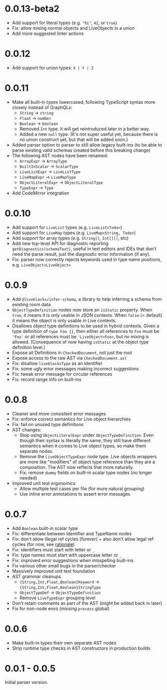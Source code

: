 # 0.0.13-beta2

- Add support for literal types (e.g. `"hi"`, `42`, or `true`)
- Fix: allow mixing normal objects and LiveObjects in a union
- Add more suggested linter actions

# 0.0.12

- Add support for union types: `X | Y | Z`

# 0.0.11

- Make all built-in types lowercased, following TypeScript syntax more closely
  instead of GraphQLs:
  - `String` → `string`
  - `Float` → `number`
  - `Boolean` → `boolean`
  - Removed `Int` type. It will get reintroduced later in a better way.
  - Added a new `null` type. (It's not super useful yet, because there is no
    union construct yet, but that will be added soon.)
- Added parser option to parser to still allow legacy built-ins (to be able to
  parse existing valid schemas created before this breaking change)
- The following AST nodes have been renamed:
  - `ArrayExpr` -> `ArrayType`
  - `BuiltInScalar` -> `ScalarType`
  - `LiveListExpr` -> `LiveListType`
  - `LiveMapExpr` -> `LiveMapType`
  - `ObjectLiteralExpr` -> `ObjectLiteralType`
  - `TypeExpr` -> `Type`
- Add CodeMirror integration

# 0.0.10

- Add support for `LiveList` types (e.g. `LiveList<Todo>`)
- Add support for `LiveMap` types (e.g. `LiveMap<String, Todo>`)
- Add support for array types (e.g. `String[]`, `Int[][]`, etc)
- Add new top-level API for diagnostic reporting `getDiagnostics(schemaText)`,
  useful in text editors and IDEs that don't need the parse result, just the
  diagnostic error information (if any).
- Fix: parser now correctly rejects keywords used in type name positions, e.g.
  `LiveObject<LiveObject>`

# 0.0.9

- Add `@liveblocks/infer-schema`, a library to help inferring a schema from
  existing room data
- `ObjectTypeDefinition` nodes now store an `isStatic` property. When `true`, it
  means it is only usable in JSON contexts. When `false` (= default) it means
  the object is only usable in Live contexts.
- Disallows object type definitions to be used in hybrid contexts. Given a type
  definition of `type Foo {}`, then either all references to `Foo` must be
  `'Foo'` or all references must be `'LiveObject<Foo>`, but no mixing is
  allowed. (Consequence of now having `isStatic` at the object type definition
  level.)
- Expose all Definitions in `CheckedDocument`, not just the root
- Expose access to the raw AST via `CheckedDocument.ast`
- Fix: disallow `liveblocksType` as an identifier
- Fix: some ugly error messages making incorrect suggestions
- Fix: tweak error message for circular references
- Fix: record range info on built-ins

# 0.0.8

- Cleaner and more consistent error messages
- Fix: enforce correct semantics for Live object hierarchies
- Fix: fail on unused type definitions
- AST changes:
  - Stop using `ObjectLiteralExpr` under `ObjectTypeDefinition`. Even though
    their syntax is literally the same, they still have different semantics when
    it comes to Live object types, so make them separate nodes.
  - Remove the `LiveObjectTypeExpr` node type. Live objects wrappers are more
    like "modifiers" of object type reference than they are a composition. The
    AST now reflects that more naturally.
  - Fix: remove `dummy` fields on built-in scalar type nodes (no longer needed)
- Improved unit test ergonomics
  - Allow multiple test cases per file (for more natural grouping)
  - Use inline error annotations to assert error messages

# 0.0.7

- Add `Boolean` built-in scalar type
- Fix: differentiate between Identifier and TypeName nodes
- Fix: don't allow illegal ref cycles (forever) + also don't allow legal ref
  cycles (for now, see
  [rationale](https://github.com/liveblocks/liveblocks.io/issues/910))
- Fix: identifiers must start with letter or `_`
- Fix: type names must start with uppercase letter or `_`
- Fix: improved error suggestions when misspelling built-ins
- Fix various other small bugs in the parser/checker
- Massively improved unit test foundation
- AST grammar cleanups
  - `{String,Int,Float,Boolean}Keyword` → `{String,Int,Float,Boolean}StringType`
  - `ObjectTypeDef` → `ObjectTypeDefinition`
  - Remove `LiveTypeExpr` grouping level
- Don't retain comments as part of the AST (might be added back in later)
- Fix for non-node envs (missing `process` global)

# 0.0.6

- Make built-in types their own separate AST nodes
- Strip runtime type checks in AST constructors in production builds

# 0.0.1 - 0.0.5

Initial parser version.
